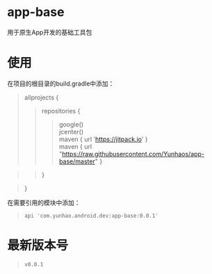 # app-base
用于原生App开发的基础工具包

# 使用
在项目的根目录的build.gradle中添加：<br/>
>allprojects {  
>>repositories {  
>>>google()  
>>>jcenter()  
>>>maven { url 'https://jitpack.io' }  
>>>maven { url "https://raw.githubusercontent.com/Yunhaos/app-base/master" }  

>>}  

>}  

在需要引用的模块中添加：<br/>
>`api 'com.yunhao.android.dev:app-base:0.0.1'`

# 最新版本号
>`v0.0.1`
